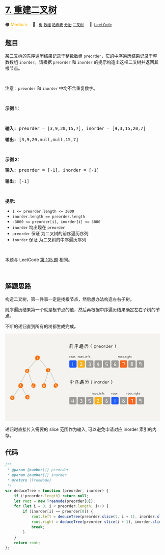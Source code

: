 # [7. 重建二叉树](https://leetcode.cn/problems/zhong-jian-er-cha-shu-lcof)

🟠 <font color=#ffb800>Medium</font>&emsp; 🔖&ensp; [`树`](/tag/tree.md) [`数组`](/tag/array.md) [`哈希表`](/tag/hash-table.md) [`分治`](/tag/divide-and-conquer.md) [`二叉树`](/tag/binary-tree.md)&emsp; 🔗&ensp;[`LeetCode`](https://leetcode.cn/problems/zhong-jian-er-cha-shu-lcof)

## 题目

<p>某二叉树的先序遍历结果记录于整数数组 <code>preorder</code>，它的中序遍历结果记录于整数数组 <code>inorder</code>。请根据 <code>preorder</code> 和 <code>inorder</code> 的提示构造出这棵二叉树并返回其根节点。</p>

<p>&nbsp;</p>

<p>注意：<code>preorder</code> 和 <code>inorder</code> 中均不含重复数字。</p>

<p>&nbsp;</p>

<p><strong>示例 1：</strong></p>

<p><img alt="" src="https://assets.leetcode.com/uploads/2021/02/19/tree.jpg" /></p>

<pre>
<strong>输入: </strong>preorder = [3,9,20,15,7], inorder = [9,3,15,20,7]

<strong>输出: </strong>[3,9,20,null,null,15,7]
</pre>

<p>&nbsp;</p>

<p><strong>示例 2:</strong></p>

<pre>
<strong>输入: </strong>preorder = [-1], inorder = [-1]

<strong>输出:</strong> [-1]
</pre>

<p>&nbsp;</p>

<p><strong>提示:</strong></p>

<ul>
	<li><code>1 &lt;= preorder.length &lt;= 3000</code></li>
	<li><code>inorder.length == preorder.length</code></li>
	<li><code>-3000 &lt;= preorder[i], inorder[i] &lt;= 3000</code></li>
	<li><code>inorder</code> 均出现在 <code>preorder</code></li>
	<li><code>preorder</code> 保证 为二叉树的前序遍历序列</li>
	<li><code>inorder</code> 保证 为二叉树的中序遍历序列</li>
</ul>

<p>&nbsp;</p>

本题与 LeetCode [第 105 题](../problem/0105.md) 相同。

<p>&nbsp;</p>

## 解题思路

构造二叉树，第一件事一定是找根节点，然后想办法构造左右子树。

前序遍历结果第一个就是根节点的值，然后再根据中序遍历结果确定左右子树的节点。

不断的递归直到所有的树都生成完成。

![](../image/2-6-10.png)

递归时直接传入需要的 slice 范围作为输入, 可以避免申请对应 inorder 索引的内存。

## 代码

```javascript
/**
 * @param {number[]} preorder
 * @param {number[]} inorder
 * @return {TreeNode}
 */
var deduceTree = function (preorder, inorder) {
	if (!preorder.length) return null;
	let root = new TreeNode(preorder[0]);
	for (let i = 0; i < preorder.length; i++) {
		if (inorder[i] == preorder[0]) {
			root.left = deduceTree(preorder.slice(1, i + 1), inorder.slice(0, i));
			root.right = deduceTree(preorder.slice(i + 1), inorder.slice(i + 1));
			break;
		}
	}
	return root;
};
```
